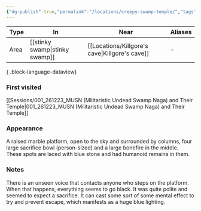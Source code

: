 ```yaml
---
{"dg-publish":true,"permalink":"/locations/creepy-swamp-temple/","tags":["location"],"dgShowBacklinks":true,"dgShowLocalGraph":true,"noteIcon":"location","created":"2023-12-30T14:13:23.277+01:00","updated":"2024-01-13T10:23:50.804+01:00"}
---
```


| Type | In               | Near                | Aliases |
| ---- | ---------------- | ------------------- | ------- |
| Area | [[stinky swamp\|stinky swamp]] | [[Locations/Killgore's cave\|Killgore's cave]] | \-      |

{ .block-language-dataview}
### First visited
[[Sessions/001_261223_MUSN (Militaristic Undead Swamp Naga) and Their Temple\|001_261223_MUSN (Militaristic Undead Swamp Naga) and Their Temple]]
### Appearance
A raised marble platform, open to the sky and surrounded by columns, four large sacrifice bowl (person-sized) and a large bonefire in the middle. These spots are laced with blue stone and had humanoid remains in them.
### Notes
There is an unseen voice that contacts anyone who steps on the platform. When that happens, everything seems to go black. It was quite polite and seemed to expect a sacrifice. It can cast some sort of some mental effect to try and prevent escape, which manifests as a huge blue lighting.